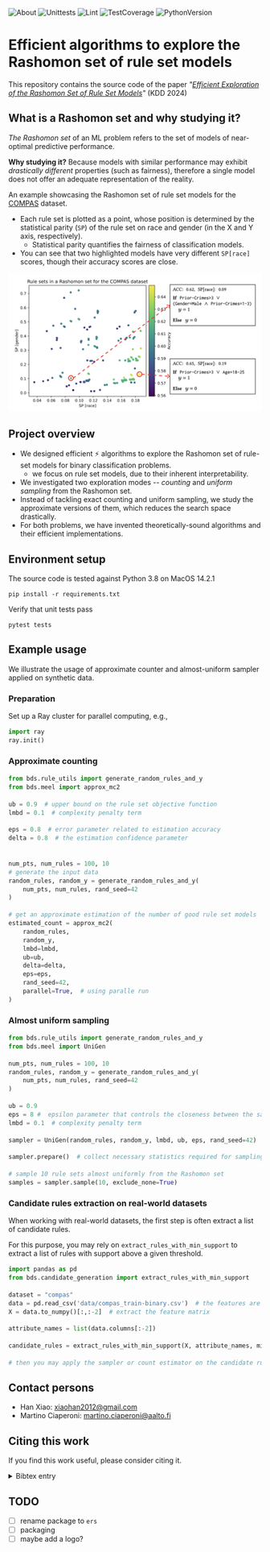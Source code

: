 ![About](https://img.shields.io/badge/ML-Interpretability-blue)
![Unittests](https://github.com/xiaohan2012/efficient-rashomon-rule-set/actions/workflows/unittest.yml/badge.svg)
![Lint](https://github.com/xiaohan2012/efficient-rashomon-rule-set/actions/workflows/lint.yml/badge.svg)
![TestCoverage](https://img.shields.io/endpoint?url=https://gist.githubusercontent.com/xiaohan2012/2920be1e33237a8f2c58abcf09dfefcc/raw/covbadge.json)
![PythonVersion](https://img.shields.io/badge/python-3.8-blue)

# Efficient algorithms to explore the Rashomon set of rule set models

This repository contains the source code of the paper *"[Efficient Exploration of the Rashomon Set of Rule Set Models](https://arxiv.org/pdf/2406.03059)"* (KDD 2024)

## What is a Rashomon set and why studying it?

*The Rashomon set* of an ML problem refers to the set of models of near-optimal predictive performance.

**Why studying it?** Because models with similar performance may exhibit *drastically different* properties (such as fairness), therefore a single model does not offer an adequate representation of the reality.

An example showcasing the Rashomon set of rule set models for the [COMPAS](https://www.propublica.org/datastore/dataset/compas-recidivism-risk-score-data-and-analysis) dataset.

- Each rule set is plotted as a point, whose position is determined by the statistical parity (`SP`) of the rule set on race and gender (in the X and Y axis, respectively).
  - Statistical parity quantifies the fairness of classification models.
- You can see that two highlighted models have very different `SP[race]` scores, though their accuracy scores are close.

![](./assets/rashomon-set-example.png)

## Project overview

- We designed efficient ⚡ algorithms to explore the Rashomon set of rule-set models for binary classification problems.
  - we focus on rule set models, due to their inherent interpretability.
- We investigated two exploration modes -- *counting* and *uniform sampling* from the Rashomon set.
- Instead of tackling exact counting and uniform sampling, we study the approximate versions of them, which reduces the search space drastically.
- For both problems, we have invented theoretically-sound algorithms and their efficient implementations.

## Environment setup

The source code is tested against Python 3.8 on MacOS 14.2.1

``` shell
pip install -r requirements.txt
```


Verify that unit tests pass

``` shell
pytest tests
```

## Example usage

We illustrate the usage of approximate counter and almost-uniform sampler applied on synthetic data.

### Preparation

Set up a Ray cluster for parallel computing, e.g.,

``` python
import ray
ray.init()
```

### Approximate counting

``` python
from bds.rule_utils import generate_random_rules_and_y
from bds.meel import approx_mc2

ub = 0.9  # upper bound on the rule set objective function
lmbd = 0.1  # complexity penalty term

eps = 0.8  # error parameter related to estimation accuracy
delta = 0.8  # the estimation confidence parameter


num_pts, num_rules = 100, 10
# generate the input data
random_rules, random_y = generate_random_rules_and_y(
    num_pts, num_rules, rand_seed=42
)

# get an approximate estimation of the number of good rule set models
estimated_count = approx_mc2(
    random_rules,
    random_y,
    lmbd=lmbd,
    ub=ub,
    delta=delta,
    eps=eps,
    rand_seed=42,
    parallel=True,  # using paralle run
)
```

### Almost uniform sampling


``` python
from bds.rule_utils import generate_random_rules_and_y
from bds.meel import UniGen

num_pts, num_rules = 100, 10
random_rules, random_y = generate_random_rules_and_y(
    num_pts, num_rules, rand_seed=42
)

ub = 0.9
eps = 8 #  epsilon parameter that controls the closeness between the sampled distribution and uniform distribution
lmbd = 0.1  # complexity penalty term

sampler = UniGen(random_rules, random_y, lmbd, ub, eps, rand_seed=42)

sampler.prepare()  # collect necessary statistics required for sampling

# sample 10 rule sets almost uniformly from the Rashomon set
samples = sampler.sample(10, exclude_none=True)
```

### Candidate rules extraction on real-world datasets

When working with real-world datasets, the first step is often extract a list of candidate rules.

For this purpose, you may rely on `extract_rules_with_min_support` to extract a list of rules with support above a given threshold.

``` python
import pandas as pd
from bds.candidate_generation import extract_rules_with_min_support

dataset = "compas"
data = pd.read_csv('data/compas_train-binary.csv')  # the features are binary
X = data.to_numpy()[:,:-2]  # extract the feature matrix

attribute_names = list(data.columns[:-2])

candidate_rules = extract_rules_with_min_support(X, attribute_names, min_support=70)

# then you may apply the sampler or count estimator on the candidate rules
```

## Contact persons

- Han Xiao: xiaohan2012@gmail.com
- Martino Ciaperoni: martino.ciaperoni@aalto.fi

## Citing this work

If you find this work useful, please consider citing it.

<details>
<summary>Bibtex entry</summary>

``` bibtex
@inproceedings{ciaperoni2024efficient,
  title={Efficient Exploration of the Rashomon Set of Rule-Set Models},
  author={Ciaperoni, Martino and Xiao, Han and Gionis, Aristides},
  booktitle={Proceedings of the 30th ACM SIGKDD Conference on Knowledge Discovery and Data Mining},
  pages={478--489},
  year={2024}
}
```

</details>


## TODO

- [ ] rename package to `ers`
- [ ] packaging
- [ ] maybe add a logo?
